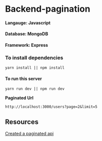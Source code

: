 # Backend-pagination
#### Langauge: Javascript
#### Database: MongoDB
#### Framework: Express

### To install dependencies
```
yarn install || npm install
```

#### To run this server
```
yarn run dev || npm run dev
```

**Paginated Url**
```
http://localhost:3000/users?page=2&limit=5
```

## Resources
[Created a paginated api](https://www.youtube.com/watch?v=ZX3qt0UWifc)
